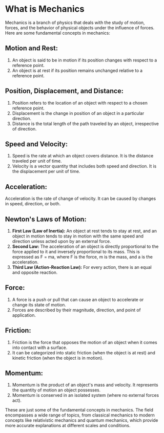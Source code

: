 # What is Mechanics
Mechanics is a branch of physics that deals with the study of motion, forces, and the behavior of physical objects under the influence of forces. Here are some fundamental concepts in mechanics:

## Motion and Rest:

1. An object is said to be in motion if its position changes with respect to a reference point.
2. An object is at rest if its position remains unchanged relative to a reference point.

## Position, Displacement, and Distance:

1. Position refers to the location of an object with respect to a chosen reference point.
2. Displacement is the change in position of an object in a particular direction.
3. Distance is the total length of the path traveled by an object, irrespective of direction.

## Speed and Velocity:

1. Speed is the rate at which an object covers distance. It is the distance traveled per unit of time.
2. Velocity is a vector quantity that includes both speed and direction. It is the displacement per unit of time.

## Acceleration:

Acceleration is the rate of change of velocity. It can be caused by changes in speed, direction, or both.

## Newton's Laws of Motion:

1. <b>First Law (Law of Inertia):</b> An object at rest tends to stay at rest, and an object in motion tends to stay in motion with the same speed and direction unless acted upon by an external force.
2. <b>Second Law:</b> The acceleration of an object is directly proportional to the force applied to it and inversely proportional to its mass. This is expressed as F = ma, where F is the force, m is the mass, and a is the acceleration.
3. <b>Third Law (Action-Reaction Law):</b> For every action, there is an equal and opposite reaction.

## Force:

1. A force is a push or pull that can cause an object to accelerate or change its state of motion.
2. Forces are described by their magnitude, direction, and point of application.

## Friction:

1. Friction is the force that opposes the motion of an object when it comes into contact with a surface.
2. It can be categorized into static friction (when the object is at rest) and kinetic friction (when the object is in motion).

## Momentum:

1. Momentum is the product of an object's mass and velocity. It represents the quantity of motion an object possesses.
2. Momentum is conserved in an isolated system (where no external forces act).

These are just some of the fundamental concepts in mechanics. The field encompasses a wide range of topics, from classical mechanics to modern concepts like relativistic mechanics and quantum mechanics, which provide more accurate explanations at different scales and conditions.
